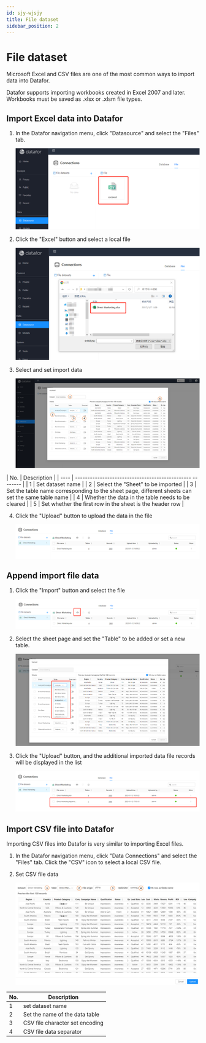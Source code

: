 ```yaml
---
id: sjy-wjsjy
title: File dataset
sidebar_position: 2
---
```

# File dataset

Microsoft Excel and CSV files are one of the most common ways to import data into Datafor.

Datafor supports importing workbooks created in Excel 2007 and later. Workbooks must be saved as .xlsx or .xlsm file types.

## Import Excel data into Datafor

1. In the Datafor navigation menu, click "Datasource" and select the "Files" tab.

   ![image-20230112165348763](../../../../../static/img/en/datafor/datasource/image-20230112165348763.png)

2. Click the "Excel" button and select a local file

   ![image-20230112165624940](../../../../../static/img/en/datafor/datasource/image-20230112165624940.png)

3. Select and set import data

   ![image-20230112165826189](../../../../../static/img/en/datafor/datasource/image-20230112165826189.png)


| No. | Description |
| ---- | ----------------------------------------------- -------- |
| 1 | Set dataset name |
| 2 | Select the "Sheet" to be imported |
| 3 | Set the table name corresponding to the sheet page, different sheets can set the same table name |
| 4 | Whether the data in the table needs to be cleared |
| 5 | Set whether the first row in the sheet is the header row |

4. Click the "Upload" button to upload the data in the file

   ![image-20230112170057800](../../../../../static/img/en/datafor/datasource/image-20230112170057800.png)

## Append import file data

1. Click the "Import" button and select the file

   ![image-20230112170202565](../../../../../static/img/en/datafor/datasource/image-20230112170202565.png)


2. Select the sheet page and set the "Table" to be added or set a new table.

   ![image-20230112170321334](../../../../../static/img/en/datafor/datasource/image-20230112170321334.png)


3. Click the "Upload" button, and the additional imported data file records will be displayed in the list

   ![image-20230112170709708](../../../../../static/img/en/datafor/datasource/image-20230112170709708.png)

## Import CSV file into Datafor

Importing CSV files into Datafor is very similar to importing Excel files.

1. In the Datafor navigation menu, click "Data Connections" and select the "Files" tab. Click the "CSV" icon to select a local CSV file.

2. Set CSV file data

   ![image-20230112171208904](../../../../../static/img/en/datafor/datasource/image-20230112171208904.png)


| No. | Description |
| ---- | ----------------- |
| 1 | set dataset name |
| 2 | Set the name of the data table |
| 3 | CSV file character set encoding |
| 4 | CSV file data separator |
